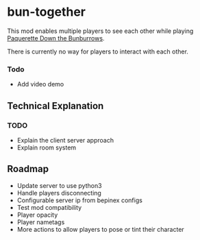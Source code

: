 
# bun-together

This mod enables multiple players to see each other while playing [Paquerette Down the Bunburrows](https://store.steampowered.com/app/1628610/Paquerette_Down_the_Bunburrows/). 

There is currently no way for players to interact with each other.

### Todo
- Add video demo

## Technical Explanation
### TODO
 - Explain the client server approach
 - Explain room system

## Roadmap
- Update server to use python3
- Handle players disconnecting
- Configurable server ip from bepinex configs
- Test mod compatibility
- Player opacity
- Player nametags
- More actions to allow players to pose or tint their character
